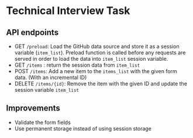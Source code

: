 # Technical Interview Task

## API endpoints

- GET `/preload`: Load the GitHub data source and store it as a session variable (`item_list`). Preload function is called before any requests are served in order to load the data into `item_list` session variable.
- GET `/items` : return the session data from `item_list`
- POST `/items`: Add a new item to the `items_list` with the given form data. (With an incremental ID)
- DELETE `/items/{id}`: Remove the item with the given ID and update the session variable `item_list`

## Improvements

- Validate the form fields
- Use permanent storage instead of using session storage
